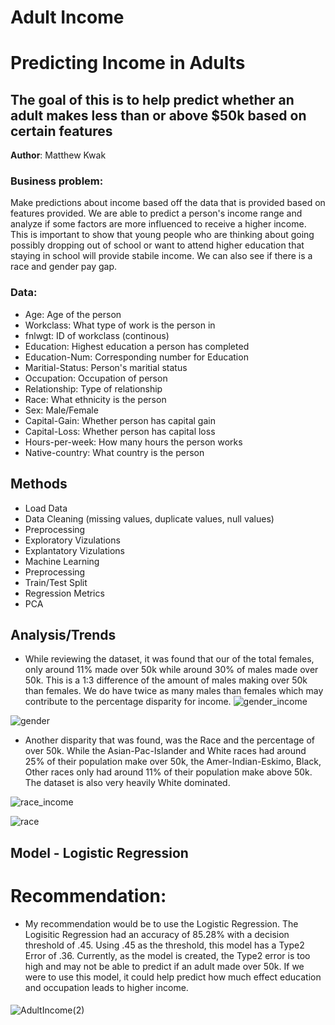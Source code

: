 # Adult Income


# Predicting Income in Adults
##  The goal of this is to help predict whether an adult makes less than or above $50k based on certain features

**Author**: Matthew Kwak

### Business problem:
Make predictions about income based off the data that is provided based on features provided. We are able to predict a person's income range and analyze if some factors are more influenced to receive a higher income. This is important to show that young people who are thinking about going possibly dropping out of school or want to attend higher education that staying in school will provide stabile income. We can also see if there is a race and gender pay gap. 

### Data:
- Age: Age of the person
- Workclass: What type of work is the person in
- fnlwgt: ID of workclass (continous)
- Education:	Highest education a person has completed
- Education-Num:	Corresponding number for Education
- Maritial-Status:	Person's maritial status
- Occupation:	Occupation of person
- Relationship:	Type of relationship 
- Race: What ethnicity is the person
- Sex:	Male/Female
- Capital-Gain: Whether person has capital gain
- Capital-Loss:	Whether person has capital loss
- Hours-per-week: How many hours the person works
- Native-country: What country is the person

## Methods
- Load Data
- Data Cleaning (missing values, duplicate values, null values)
- Preprocessing
- Exploratory Vizulations
- Explantatory Vizulations
- Machine Learning
- Preprocessing
- Train/Test Split
- Regression Metrics
- PCA

## Analysis/Trends
- While reviewing the dataset, it was found that our of the total females, only around 11% made over 50k while around 30% of males made over 50k. This is a 1:3 difference of the amount of males making over 50k than females. We do have twice as many males than females which may contribute to the percentage disparity for income. 
![gender_income](https://user-images.githubusercontent.com/109184607/193179542-67c44330-fab3-4e79-985d-e5a18ccea598.png)

![gender](https://user-images.githubusercontent.com/109184607/193181059-ccf6f7bb-4c69-4a9c-bfc3-59158c52d35f.png)

- Another disparity that was found, was the Race and the percentage of over 50k. While the Asian-Pac-Islander and White races had around 25% of their population make over 50k, the Amer-Indian-Eskimo, Black, Other  races only had around 11% of their population make above 50k. The dataset is also very heavily White dominated. 

![race_income](https://user-images.githubusercontent.com/109184607/193179817-6dd9e1a4-7eff-4cfe-92cd-3abe0c503516.png)

![race](https://user-images.githubusercontent.com/109184607/193181006-1a81d09b-2fc8-4948-b52e-a8371ae9493b.png)

## Model - Logistic Regression
# Recommendation:
- My recommendation would be to use the Logistic Regression. The Logisitic Regression had an accuracy of 85.28% with a decision threshold of .45. Using .45 as the threshold, this model has a Type2 Error of .36. Currently, as the model is created, the Type2 error is too high and may not be able to predict if an adult made over 50k. If we were to use this model, it could help predict how much effect education and occupation leads to higher income. 

#### 
![AdultIncome(2)](https://user-images.githubusercontent.com/109184607/191960458-4a40ec92-b0bd-46d3-8d58-526a513df6cb.png)


